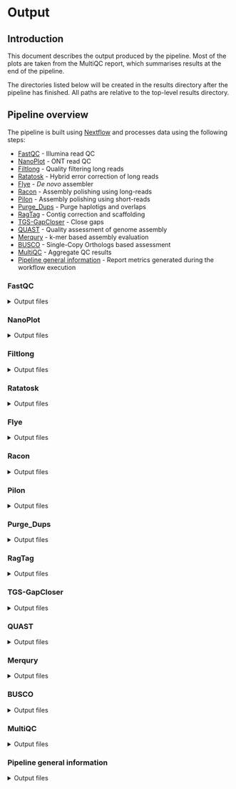 # Output

## Introduction

This document describes the output produced by the pipeline. Most of the plots are taken from the MultiQC report, which summarises results at the end of the pipeline.

The directories listed below will be created in the results directory after the pipeline has finished. All paths are relative to the top-level results directory.

<!-- TODO nf-core: Write this documentation describing your workflow's output -->

## Pipeline overview

The pipeline is built using [Nextflow](https://www.nextflow.io/) and processes data using the following steps:

- [FastQC](#fastqc) - Illumina read QC
- [NanoPlot](#nanoplot) - ONT read QC
- [Filtlong](#filtlong) - Quality filtering long reads
- [Ratatosk](#ratatosk) - Hybrid error correction of long reads
- [Flye](#flye) - *De novo* assembler
- [Racon](#racon) - Assembly polishing using long-reads
- [Pilon](#pilon) - Assembly polishing using short-reads
- [Purge_Dups](#purge_dups) - Purge haplotigs and overlaps
- [RagTag](#ragtag) - Contig correction and scaffolding
- [TGS-GapCloser](#tgs-gapcloser) - Close gaps
- [QUAST](#quast) - Quality assessment of genome assembly
- [Merqury](#merqury) - k-mer based assembly evaluation
- [BUSCO](#busco) - Single-Copy Orthologs based assessment
- [MultiQC](#multiqc) - Aggregate QC results
- [Pipeline general information](#pipeline-general-information) - Report metrics generated during the workflow execution

### FastQC

<details markdown="1">
<summary>Output files</summary>

- `<SAMPLE>/fastqc/`
  - `*_fastqc.html`: FastQC report containing quality metrics.
  - `*_fastqc.zip`: Zip archive containing the FastQC report, tab-delimited data file and plot images.

</details>

### NanoPlot

<details markdown="1">
<summary>Output files</summary>

- `<SAMPLE>/nanoplot_*/`
  - `*.html`: Nanoplot HTML reports.
  - `*.png`: Plots generated by NanoPlot.
  - `*.txt`: Stats from NanoPlot.
  - `*.log`: Log file of NanoPlot run.

</details>

### Filtlong

<details markdown="1">
<summary>Output files</summary>

- `<SAMPLE>/*.fastq.gz`: Filtered (compressed) FASTQ file.

</details>

### Ratatosk

<details markdown="1">
<summary>Output files</summary>

</details>

### Flye

<details markdown="1">
<summary>Output files</summary>

</details>

### Racon

<details markdown="1">
<summary>Output files</summary>

</details>

### Pilon

<details markdown="1">
<summary>Output files</summary>

</details>

### Purge_Dups

<details markdown="1">
<summary>Output files</summary>

</details>

### RagTag

<details markdown="1">
<summary>Output files</summary>

</details>

### TGS-GapCloser

<details markdown="1">
<summary>Output files</summary>

</details>

### QUAST

<details markdown="1">
<summary>Output files</summary>

</details>

### Merqury

<details markdown="1">
<summary>Output files</summary>

</details>

### BUSCO

<details markdown="1">
<summary>Output files</summary>

</details>

### MultiQC

<details markdown="1">
<summary>Output files</summary>

- `multiqc/`
  - `multiqc_report.html`: a standalone HTML file that can be viewed in your web browser.
  - `multiqc_data/`: directory containing parsed statistics from the different tools used in the pipeline.
  - `multiqc_plots/`: directory containing static images from the report in various formats.

</details>

### Pipeline general information

<details markdown="1">
<summary>Output files</summary>

- `pipeline_info/`
  - Reports generated by Nextflow: `execution_report.html`, `execution_timeline.html`, `execution_trace.txt` and `pipeline_dag.dot`/`pipeline_dag.svg`.
  - Reports generated by the pipeline: `pipeline_report.html`, `pipeline_report.txt` and `software_versions.yml`. The `pipeline_report*` files will only be present if the `--email` / `--email_on_fail` parameter's are used when running the pipeline.
  - Reformatted samplesheet files used as input to the pipeline: `samplesheet.valid.csv`.
  - Parameters used by the pipeline run: `params.json`.

</details>
